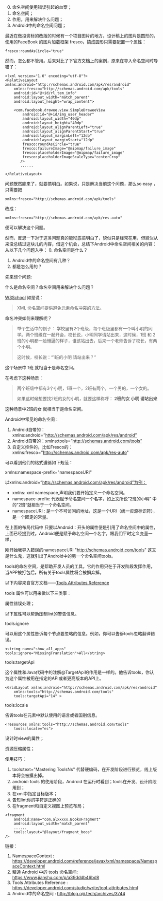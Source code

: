 0. 命名空间使用错误引起的血案；
1. 命名空间；
2. 作用，用来解决什么问题；
3. Android中的命名空间问题；

最近在做投资标的改版的时候有一个项目图片的地方，设计稿上的图片是圆形的，使用的FaceBook 的图片加载框架 fresco，搞成圆形只需要配置一个属性：
```
fresco:roundAsCircle="true"
```

然而，怎么都不管用。后来对比了下官方文档上的案例，原来在导入命名空间时导错了：
```
<?xml version="1.0" encoding="utf-8"?>
<RelativeLayout xmlns:android="http://schemas.android.com/apk/res/android"
    xmlns:fresco="http://schemas.android.com/apk/tools"
    android:id="@+id/rl_tem_info"
    android:layout_width="match_parent"
    android:layout_height="wrap_content">

    <com.facebook.drawee.view.SimpleDraweeView
        android:id="@+id/img_user_header"
        android:layout_width="40dp"
        android:layout_height="40dp"
        android:layout_alignParentLeft="true"
        android:layout_alignParentStart="true"
        android:layout_marginLeft="12dp"
        android:layout_marginStart="12dp"
        fresco:roundAsCircle="true"
        fresco:failureImage="@mipmap/failure_image"
        fresco:placeholderImage="@mipmap/failure_image"
        fresco:placeholderImageScaleType="centerCrop"
       />
       ......

</RelativeLayout>
```

问题既然能来了，就要搞明白。如果说，只是解决当前这个问题，那么so easy ，只需要把
```
xmlns:fresco="http://schemas.android.com/apk/tools"
```

改成：
```
xmlns:fresco="http://schemas.android.com/apk/res-auto"
```

便可以解决这个问题。

然而，反思一下对于这类问题真的能彻底搞明白了，貌似只是经常在用，但貌似从来没总结过这块儿的内容，借这个机会，总结下Android中命名空间相关的内容：
从以下几个问题入手：
0. 命名空间是什么？
1. Android中的命名空间有几种？
2. 都是怎么用的？


先来想个问题:

什么是命名空间？命名空间用来解决什么问题？

[W3School](http://www.w3school.com.cn/xml/xml_namespaces.asp) 如是说：

> XML 命名空间提供避免元素命名冲突的方法。

命名冲突如何来理解呢？
> 举个生活中的例子： 学校里有2个班级，每个班级里都有一个叫小明的同学。两个班级在一起开会，校长说，小明同学请站出来，这时候，1班 和 2班的小明都一脸懵逼的样子，谁该站出去，后来一个老师告诉了校长，有两个小明。
> 
> 这时候，校长说：“1班的小明 请站出来？”

这个场景中 1班 就相当于是命名空间。

在考虑下这种场景：

> 两个班级中都有3个小明，1班一个，2班有两个，一个男的，一个女的。
> 
> 如果这时候想要找2班的女的小明，就要这样称呼：
> **2班的女 小明 请站出来**

这种场景中2班的女 就相当于是命名空间。

Android中常见的命名空间：

1. Android自带的：xmlns:android=”http://schemas.android.com/apk/res/android”
2. Android自带的：xmlns:tools=”http://schemas.android.com/tools”
3. 自定义控件的，比如Fresco的：xmlns:fresco="http://schemas.android.com/apk/res-auto"

可以看到他们的格式遵循如下规范：

xmlns:namespace-prefix="namespaceURI"

以xmlns:android=”http://schemas.android.com/apk/res/android”为例：

* xmlns: xml namespace,声明我们要开始定义一个命名空间。
* namespace-prefix: 代表赋予命名空间一个名字，如上文所说”2班的小明“ 中的”2班“就相当于一个命名空间。
* namespaceURI : 是一个不可访问的地址，这是一个URI（统一资源标识符），是一个固定的常量。

在上面的布局代码中 只要以Android：开头的属性便是引用了命名空间中的属性，上面已经提到过，Android便是赋予命名空间一个名字，跟我们平时定义变量一样，


刚开始我导入错误的namespaceURI "http://schemas.android.com/tools" 这又是什么鬼，这就引出了Android中的另一个命名空间tools。

tools的命名空间，是帮助开发人员的工具，它的作用只在于开发阶段发挥作用，当APP被打包后，所有关于tools属性将会被摒弃掉。

以下内容来自官方文档——[Tools Attributes Reference
](https://developer.android.com/studio/write/tool-attributes.html)

tools 属性可以用来做以下三类事：

属性错误处理；

以下属性可以帮助压制lint的警告信息。

tools:ignore

可以用这个属性告诉每个节点要忽略的信息。例如，你可以告诉tools忽略翻译错误。

```
<string name="show_all_apps" tools:ignore="MissingTranslation">All</string>
```

tools:targetApi

这个属性和Java代码中的注解@TargetApi的作用是一样的。他告诉tools，你认为这个属性被用在指定的API或者更高版本的API上。

```
<GridLayout xmlns:android="http://schemas.android.com/apk/res/android"
    xmlns:tools="http://schemas.android.com/tools"
    tools:targetApi="14" >
```

tools:locale

告诉tools在<resources>元素中默认使用的语言或者国别信息。

```
<resources xmlns:tools="http://schemas.android.com/tools"
    tools:locale="es">
```

设计时view的属性；



资源压缩属性；



使用技巧：

1. tools:text="Mastering ToolsNs" 代替硬编码，在开发阶段进行预览，线上版本将会被摸出掉。 
2. android: tools 的使用阶段，Android 在运行时看到；tools在开发、设计阶段用到；
3. 在xml中指定目标版本；
4. 告知lint你的字符是正确的
5. 在fragment和自定义视图上预览布局；

```
<fragment
	android:name="com.alxxxxx.BooksFragment"
	android:layout_width="match_parent"
	......
	tools:layout="@layout/fragment_boos"
/>
```

链接：

1. NamespaceContext : https://developer.android.com/reference/javax/xml/namespace/NamespaceContext.html
2. 精通 Android 中的 tools 命名空间: https://www.jianshu.com/p/a39dddb46bd8
3. Tools Attributes Reference : https://developer.android.com/studio/write/tool-attributes.html
4. Android中的命名空间 : http://blog.qiji.tech/archives/3744

